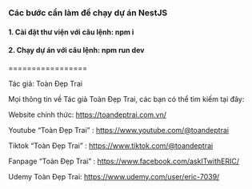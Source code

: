 ### Các bước cần làm để chạy dự án NestJS

#### 1. Cài đặt thư viện với câu lệnh: npm i

#### 2. Chạy dự án với câu lệnh: npm run dev

=================

Tác giả: Toàn Đẹp Trai

Mọi thông tin về Tác giả Toàn Đẹp Trai, các bạn có thể tìm kiếm tại đây:

Website chính thức: https://toandeptrai.com.vn/

Youtube “Toàn Đẹp Trai” : https://www.youtube.com/@toandeptrai

Tiktok “Toàn Đẹp Trai” : https://www.tiktok.com/@toandeptrai

Fanpage “Toàn Đẹp Trai” : https://www.facebook.com/askITwithERIC/

Udemy Toàn Đẹp Trai: https://www.udemy.com/user/eric-7039/

